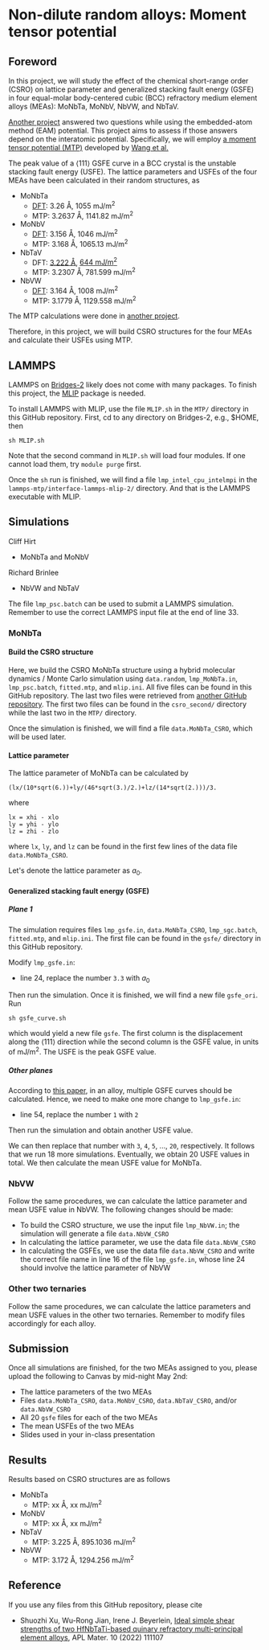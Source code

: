 # Non-dilute random alloys: Moment tensor potential

## Foreword

In this project, we will study the effect of the chemical short-range order (CSRO) on lattice parameter and generalized stacking fault energy (GSFE) in four equal-molar body-centered cubic (BCC) refractory medium element alloys (MEAs): MoNbTa, MoNbV, NbVW, and NbTaV.

[Another project](https://github.com/shuozhixu/CMS_2025) answered two questions while using the embedded-atom method (EAM) potential. This project aims to assess if those answers depend on the interatomic potential. Specifically, we will employ [a moment tensor potential (MTP)](https://github.com/ucsdlxg/MoNbTaVW-ML-interatomic-potential-and-CRSS-ML-model) developed by [Wang et al.](https://doi.org/10.1038/s41524-024-01330-6)

The peak value of a $\left<111\right>$ GSFE curve in a BCC crystal is the unstable stacking fault energy (USFE). The lattice parameters and USFEs of the four MEAs have been calculated in their random structures, as

- MoNbTa
	- [DFT](https://doi.org/10.3390/modelling5010019): 3.26 &#8491;, 1055 mJ/m<sup>2</sup>
	- MTP: 3.2637 &#8491;, 1141.82 mJ/m<sup>2</sup>
- MoNbV
	- [DFT](https://doi.org/10.1063/5.0157728): 3.156 &#8491;, 1046 mJ/m<sup>2</sup>
	- MTP: 3.168 &#8491;, 1065.13 mJ/m<sup>2</sup>
- NbTaV
	- DFT: [3.222 &#8491;](https://doi.org/10.1016/j.msea.2023.145841), [644 mJ/m<sup>2</sup>](https://doi.org/10.1016/j.commatsci.2024.112886)
	- MTP: 3.2307 &#8491;, 781.599 mJ/m<sup>2</sup>
- NbVW
	- [DFT](https://doi.org/10.1063/5.0157728): 3.164 &#8491;, 1008 mJ/m<sup>2</sup>
	- MTP: 3.1779 &#8491;, 1129.558 mJ/m<sup>2</sup> 

The MTP calculations were done in [another project](https://github.com/shuozhixu/USFE_2025).

Therefore, in this project, we will build CSRO structures for the four MEAs and calculate their USFEs using MTP.

## LAMMPS

LAMMPS on [Bridges-2](https://www.psc.edu/resources/bridges-2/user-guide/) likely does not come with many packages. To finish this project, the [MLIP](https://mlip.skoltech.ru) package is needed.

To install LAMMPS with MLIP, use the file `MLIP.sh` in the `MTP/` directory in this GitHub repository. First, cd to any directory on Bridges-2, e.g., \$HOME, then

	sh MLIP.sh

Note that the second command in `MLIP.sh` will load four modules. If one cannot load them, try `module purge` first.

Once the `sh` run is finished, we will find a file `lmp_intel_cpu_intelmpi` in the `lammps-mtp/interface-lammps-mlip-2/` directory. And that is the LAMMPS executable with MLIP.

## Simulations

Cliff Hirt

- MoNbTa and MoNbV

Richard Brinlee

- NbVW and NbTaV

The file `lmp_psc.batch` can be used to submit a LAMMPS simulation. Remember to use the correct LAMMPS input file at the end of line 33.

### MoNbTa

#### Build the CSRO structure

Here, we build the CSRO MoNbTa structure using a hybrid molecular dynamics / Monte Carlo simulation using `data.random`, `lmp_MoNbTa.in`, `lmp_psc.batch`, `fitted.mtp`, and `mlip.ini`. All five files can be found in this GitHub repository. The last two files were retrieved from [another GitHub repository](https://github.com/ucsdlxg/MoNbTaVW-ML-interatomic-potential-and-CRSS-ML-model). The first two files can be found in the `csro_second/` directory while the last two in the `MTP/` directory.

Once the simulation is finished, we will find a file `data.MoNbTa_CSRO`, which will be used later.

#### Lattice parameter

The lattice parameter of MoNbTa can be calculated by

	(lx/(10*sqrt(6.))+ly/(46*sqrt(3.)/2.)+lz/(14*sqrt(2.)))/3.
	
where

	lx = xhi - xlo
	ly = yhi - ylo
	lz = zhi - zlo

where `lx`, `ly`, and `lz` can be found in the first few lines of the data file `data.MoNbTa_CSRO`.

Let's denote the lattice parameter as $a_0$.

#### Generalized stacking fault energy (GSFE)

##### Plane 1

The simulation requires files 
`lmp_gsfe.in`, `data.MoNbTa_CSRO`, `lmp_sgc.batch`, `fitted.mtp`, and `mlip.ini`. The first file can be found in the `gsfe/` directory in this GitHub repository.

Modify `lmp_gsfe.in`:

- line 24, replace the number `3.3` with $a_0$

Then run the simulation. Once it is finished, we will find a new file `gsfe_ori`. Run

	sh gsfe_curve.sh

which would yield a new file `gsfe`. The first column is the displacement along the $\left<111\right>$ direction while the second column is the GSFE value, in units of mJ/m<sup>2</sup>. The USFE is the peak GSFE value.

##### Other planes

According to [this paper](http://dx.doi.org/10.1016/j.intermet.2020.106844), in an alloy, multiple GSFE curves should be calculated. Hence, we need to make one more change to `lmp_gsfe.in`:

- line 54, replace the number `1` with `2`

Then run the simulation and obtain another USFE value.

We can then replace that number with `3`, `4`, `5`, ..., `20`, respectively. It follows that we run 18 more simulations. Eventually, we obtain 20 USFE values in total. We then calculate the mean USFE value for MoNbTa.

### NbVW

Follow the same procedures, we can calculate the lattice parameter and mean USFE value in NbVW. The following changes should be made:

- To build the CSRO structure, we use the input file `lmp_NbVW.in`; the simulation will generate a file `data.NbVW_CSRO`
- In calculating the lattice parameter, we use the data file `data.NbVW_CSRO`
- In calculating the GSFEs, we use the data file `data.NbVW_CSRO` and write the correct file name in line 16 of the file `lmp_gsfe.in`, whose line 24 should involve the lattice parameter of NbVW

### Other two ternaries

Follow the same procedures, we can calculate the lattice parameters and mean USFE values in the other two ternaries. Remember to modify files accordingly for each alloy.

## Submission

Once all simulations are finished, for the two MEAs assigned to you, please upload the following to Canvas by mid-night May 2nd:

- The lattice parameters of the two MEAs
- Files `data.MoNbTa_CSRO`, `data.MoNbV_CSRO`, `data.NbTaV_CSRO`, and/or `data.NbVW_CSRO`
- All 20 `gsfe` files for each of the two MEAs
- The mean USFEs of the two MEAs
- Slides used in your in-class presentation

## Results

Results based on CSRO structures are as follows

- MoNbTa
	- MTP: xx &#8491;, xx mJ/m<sup>2</sup>
- MoNbV
	- MTP: xx &#8491;, xx mJ/m<sup>2</sup>
- NbTaV
	- MTP: 3.225 &#8491;, 895.1036 mJ/m<sup>2</sup>
- NbVW
	- MTP: 3.172 &#8491;, 1294.256 mJ/m<sup>2</sup>

## Reference

If you use any files from this GitHub repository, please cite

- Shuozhi Xu, Wu-Rong Jian, Irene J. Beyerlein, [Ideal simple shear strengths of two HfNbTaTi-based quinary refractory multi-principal element alloys](http://dx.doi.org/10.1063/5.0116898), APL Mater. 10 (2022) 111107